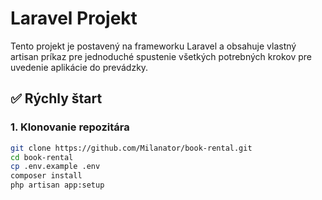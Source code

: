 # Laravel Projekt

Tento projekt je postavený na frameworku Laravel a obsahuje vlastný artisan príkaz pre jednoduché spustenie všetkých potrebných krokov pre uvedenie aplikácie do prevádzky.

## ✅ Rýchly štart

### 1. Klonovanie repozitára

```bash
git clone https://github.com/Milanator/book-rental.git
cd book-rental
cp .env.example .env
composer install
php artisan app:setup
